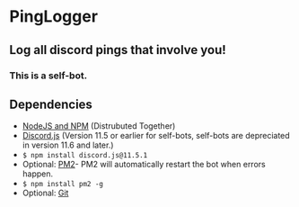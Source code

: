 # PingLogger
## Log all discord pings that involve you!
### This is a self-bot.
## Dependencies
* [NodeJS and NPM](https://nodejs.org/en/) (Distrubuted Together)
* [Discord.js](https://www.npmjs.com/package/discord.js) (Version 11.5 or earlier for self-bots, self-bots are depreciated in version 11.6 and later.)
* `$ npm install discord.js@11.5.1`
* Optional: [PM2](https://www.npmjs.com/package/pm2)- PM2 will automatically restart the bot when errors happen.
* `$ npm install pm2 -g`
* Optional: [Git](https://git-scm.com/downloads)
